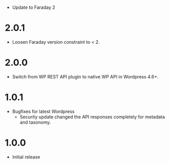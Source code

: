 * Update to Faraday 2

# 2.0.1

* Loosen Faraday version constraint to < 2.

# 2.0.0

* Switch from WP REST API plugin to native WP API in Wordpress 4.6+.

# 1.0.1

* Bugfixes for latest Wordpress
  * Security update changed the API responses completely for metadata and taxonomy.

# 1.0.0

* Initial release
